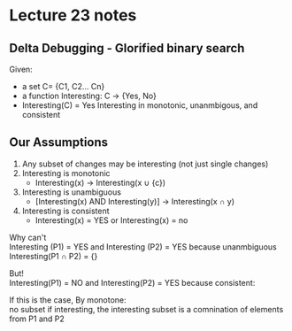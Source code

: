 # Lecture 23 notes

## Delta Debugging - Glorified binary search
Given:
- a set C= {C1, C2... Cn} 
- a function Interesting: C -> {Yes, No}
- Interesting(C) = Yes
Interesting in monotonic, unanmbigous, and consistent

## Our Assumptions
1. Any subset of changes may be interesting (not just single changes)
2. Interesting is monotonic
    - Interesting(x) -> Interesting(x ∪ {c})
3. Interesting is unambiguous
    - [Interesting(x) AND Interesting(y)] -> Interesting(x ∩ y)
4. Interesting is consistent 
    - Interesting(x) = YES or Interesting(x) = no

Why can't <br /> 
Interesting (P1) = YES and Interesting (P2) = YES
because unanmbiguous Interesting(P1 ∩ P2) = {}

But!<br /> 
Interesting(P1) = NO and Interesting(P2) = YES because consistent: <br /> 

If this is the case, By monotone:
<br /> no subset if interesting, the interesting subset is a comnination of elements from P1 and P2
